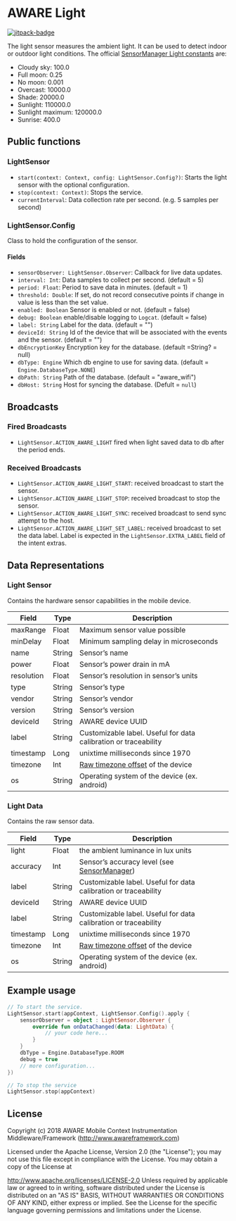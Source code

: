 # AWARE Light

[![jitpack-badge](https://jitpack.io/v/awareframework/com.aware.android.sensor.light.svg)](https://jitpack.io/#awareframework/com.aware.android.sensor.light)

The light sensor measures the ambient light. It can be used to detect indoor or outdoor light conditions. The official [SensorManager Light constants][3] are:

+ Cloudy sky: 100.0
+ Full moon: 0.25
+ No moon: 0.001
+ Overcast: 10000.0
+ Shade: 20000.0
+ Sunlight: 110000.0
+ Sunlight maximum: 120000.0
+ Sunrise: 400.0

## Public functions

### LightSensor

+ `start(context: Context, config: LightSensor.Config?)`: Starts the light sensor with the optional configuration.
+ `stop(context: Context)`: Stops the service.
+ `currentInterval`: Data collection rate per second. (e.g. 5 samples per second)

### LightSensor.Config

Class to hold the configuration of the sensor.

#### Fields

+ `sensorObserver: LightSensor.Observer`: Callback for live data updates.
+ `interval: Int`: Data samples to collect per second. (default = 5)
+ `period: Float`: Period to save data in minutes. (default = 1)
+ `threshold: Double`: If set, do not record consecutive points if change in value is less than the set value.
+ `enabled: Boolean` Sensor is enabled or not. (default = false)
+ `debug: Boolean` enable/disable logging to `Logcat`. (default = false)
+ `label: String` Label for the data. (default = "")
+ `deviceId: String` Id of the device that will be associated with the events and the sensor. (default = "")
+ `dbEncryptionKey` Encryption key for the database. (default =String? = null)
+ `dbType: Engine` Which db engine to use for saving data. (default = `Engine.DatabaseType.NONE`)
+ `dbPath: String` Path of the database. (default = "aware_wifi")
+ `dbHost: String` Host for syncing the database. (Defult = `null`)

## Broadcasts

### Fired Broadcasts

+ `LightSensor.ACTION_AWARE_LIGHT` fired when light saved data to db after the period ends.

### Received Broadcasts

+ `LightSensor.ACTION_AWARE_LIGHT_START`: received broadcast to start the sensor.
+ `LightSensor.ACTION_AWARE_LIGHT_STOP`: received broadcast to stop the sensor.
+ `LightSensor.ACTION_AWARE_LIGHT_SYNC`: received broadcast to send sync attempt to the host.
+ `LightSensor.ACTION_AWARE_LIGHT_SET_LABEL`: received broadcast to set the data label. Label is expected in the `LightSensor.EXTRA_LABEL` field of the intent extras.

## Data Representations

### Light Sensor

Contains the hardware sensor capabilities in the mobile device.

| Field      | Type   | Description                                                     |
| ---------- | ------ | --------------------------------------------------------------- |
| maxRange   | Float  | Maximum sensor value possible                                   |
| minDelay   | Float  | Minimum sampling delay in microseconds                          |
| name       | String | Sensor’s name                                                  |
| power      | Float  | Sensor’s power drain in mA                                     |
| resolution | Float  | Sensor’s resolution in sensor’s units                         |
| type       | String | Sensor’s type                                                  |
| vendor     | String | Sensor’s vendor                                                |
| version    | String | Sensor’s version                                               |
| deviceId   | String | AWARE device UUID                                               |
| label      | String | Customizable label. Useful for data calibration or traceability |
| timestamp  | Long   | unixtime milliseconds since 1970                                |
| timezone   | Int    | [Raw timezone offset][1] of the device                          |
| os         | String | Operating system of the device (ex. android)                    |

### Light Data

Contains the raw sensor data.

| Field     | Type   | Description                                                     |
| --------- | ------ | --------------------------------------------------------------- |
| light     | Float  | the ambient luminance in lux units                              |
| accuracy  | Int    | Sensor’s accuracy level (see [SensorManager][2])               |
| label     | String | Customizable label. Useful for data calibration or traceability |
| deviceId  | String | AWARE device UUID                                               |
| label     | String | Customizable label. Useful for data calibration or traceability |
| timestamp | Long   | unixtime milliseconds since 1970                                |
| timezone  | Int    | [Raw timezone offset][1] of the device                          |
| os        | String | Operating system of the device (ex. android)                    |

## Example usage

```kotlin
// To start the service.
LightSensor.start(appContext, LightSensor.Config().apply {
    sensorObserver = object : LightSensor.Observer {
        override fun onDataChanged(data: LightData) {
            // your code here...
        }
    }
    dbType = Engine.DatabaseType.ROOM
    debug = true
    // more configuration...
})

// To stop the service
LightSensor.stop(appContext)
```

## License

Copyright (c) 2018 AWARE Mobile Context Instrumentation Middleware/Framework (http://www.awareframework.com)

Licensed under the Apache License, Version 2.0 (the "License"); you may not use this file except in compliance with the License. You may obtain a copy of the License at

http://www.apache.org/licenses/LICENSE-2.0
Unless required by applicable law or agreed to in writing, software distributed under the License is distributed on an "AS IS" BASIS, WITHOUT WARRANTIES OR CONDITIONS OF ANY KIND, either express or implied. See the License for the specific language governing permissions and limitations under the License.

[1]: https://developer.android.com/reference/java/util/TimeZone#getRawOffset()
[2]: http://developer.android.com/reference/android/hardware/SensorManager.html
[3]: http://developer.android.com/reference/android/hardware/SensorManager.html#LIGHT_CLOUDY